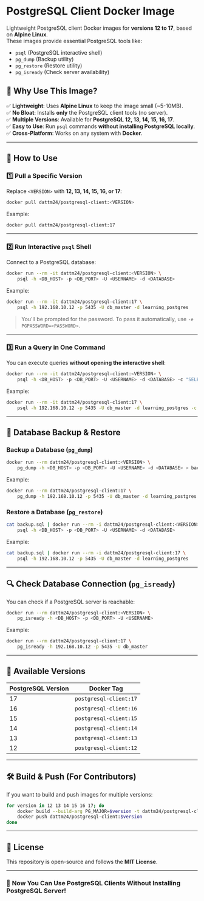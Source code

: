 # PostgreSQL Client Docker Image

Lightweight PostgreSQL client Docker images for **versions 12 to 17**, based on **Alpine Linux**.  
These images provide essential PostgreSQL tools like:
- `psql` (PostgreSQL interactive shell)
- `pg_dump` (Backup utility)
- `pg_restore` (Restore utility)
- `pg_isready` (Check server availability)

## 📌 Why Use This Image?
✅ **Lightweight**: Uses **Alpine Linux** to keep the image small (~5-10MB).  
✅ **No Bloat**: Installs **only** the PostgreSQL client tools (no server).  
✅ **Multiple Versions**: Available for **PostgreSQL 12, 13, 14, 15, 16, 17**.  
✅ **Easy to Use**: Run `psql` commands **without installing PostgreSQL locally**.  
✅ **Cross-Platform**: Works on any system with **Docker**.

---

## 🚀 How to Use

### **1️⃣ Pull a Specific Version**
Replace `<VERSION>` with **12, 13, 14, 15, 16, or 17**:
```sh
docker pull dattm24/postgresql-client:<VERSION>
```
Example:
```sh
docker pull dattm24/postgresql-client:17
```

---

### **2️⃣ Run Interactive `psql` Shell**
Connect to a PostgreSQL database:
```sh
docker run --rm -it dattm24/postgresql-client:<VERSION> \
    psql -h <DB_HOST> -p <DB_PORT> -U <USERNAME> -d <DATABASE>
```
Example:
```sh
docker run --rm -it dattm24/postgresql-client:17 \
    psql -h 192.168.10.12 -p 5435 -U db_master -d learning_postgres
```

> You'll be prompted for the password. To pass it automatically, use `-e PGPASSWORD=<PASSWORD>`.

---

### **3️⃣ Run a Query in One Command**
You can execute queries **without opening the interactive shell**:
```sh
docker run --rm -it dattm24/postgresql-client:<VERSION> \
    psql -h <DB_HOST> -p <DB_PORT> -U <USERNAME> -d <DATABASE> -c "SELECT version();"
```
Example:
```sh
docker run --rm -it dattm24/postgresql-client:17 \
    psql -h 192.168.10.12 -p 5435 -U db_master -d learning_postgres -c "SELECT * FROM countries LIMIT 10;"
```

---

## 🔄 Database Backup & Restore

### **Backup a Database (`pg_dump`)**
```sh
docker run --rm dattm24/postgresql-client:<VERSION> \
    pg_dump -h <DB_HOST> -p <DB_PORT> -U <USERNAME> -d <DATABASE> > backup.sql
```
Example:
```sh
docker run --rm dattm24/postgresql-client:17 \
    pg_dump -h 192.168.10.12 -p 5435 -U db_master -d learning_postgres > backup.sql
```

### **Restore a Database (`pg_restore`)**
```sh
cat backup.sql | docker run --rm -i dattm24/postgresql-client:<VERSION> \
    psql -h <DB_HOST> -p <DB_PORT> -U <USERNAME> -d <DATABASE>
```
Example:
```sh
cat backup.sql | docker run --rm -i dattm24/postgresql-client:17 \
    psql -h 192.168.10.12 -p 5435 -U db_master -d learning_postgres
```

---

## 🔍 Check Database Connection (`pg_isready`)
You can check if a PostgreSQL server is reachable:
```sh
docker run --rm dattm24/postgresql-client:<VERSION> \
    pg_isready -h <DB_HOST> -p <DB_PORT> -U <USERNAME>
```
Example:
```sh
docker run --rm dattm24/postgresql-client:17 \
    pg_isready -h 192.168.10.12 -p 5435 -U db_master
```

---

## 📌 Available Versions
| PostgreSQL Version | Docker Tag |
|--------------------|------------|
| 17 | `postgresql-client:17` |
| 16 | `postgresql-client:16` |
| 15 | `postgresql-client:15` |
| 14 | `postgresql-client:14` |
| 13 | `postgresql-client:13` |
| 12 | `postgresql-client:12` |

---

## 🛠️ Build & Push (For Contributors)
If you want to build and push images for multiple versions:
```sh
for version in 12 13 14 15 16 17; do
    docker build --build-arg PG_MAJOR=$version -t dattm24/postgresql-client:$version .
    docker push dattm24/postgresql-client:$version
done
```

---

## 📄 License
This repository is open-source and follows the **MIT License**.

---

### 🚀 **Now You Can Use PostgreSQL Clients Without Installing PostgreSQL Server!**
```

